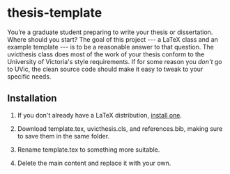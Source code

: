 thesis-template
===============

You’re a graduate student preparing to write your thesis or dissertation. Where should you start? The goal of this project --- a LaTeX class and an example template --- is to be a reasonable answer to that question. The uvicthesis class does most of the work of your thesis conform to the University of Victoria's style requirements. If for some reason you *don't* go to UVic, the clean source code should make it easy to tweak to your specific needs. 

## Installation

1. If you don't already have a LaTeX distribution, [install one][dl].

2. Download template.tex, uvicthesis.cls, and references.bib, making sure to save them in the same folder. 

3. Rename template.tex to something more suitable.

4. Delete the main content and replace it with your own.

 [dl]: http://latex-project.org/ftp.html
